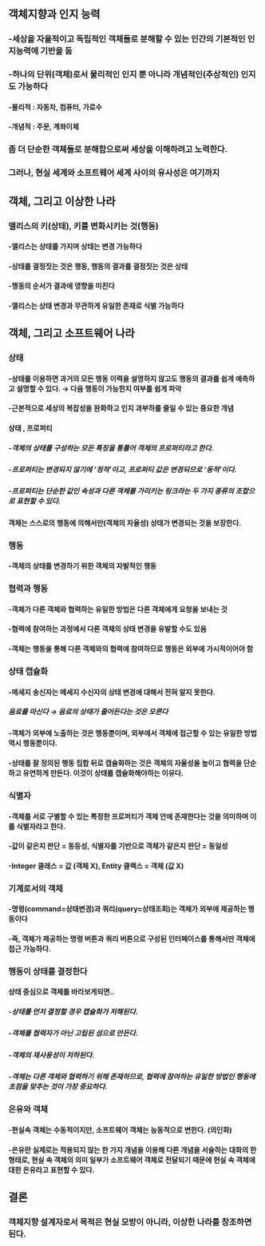 객체지향과 인지 능력
---
### -세상을 자율적이고 독립적인 객체들로 분해할 수 있는 인간의 기본적인 인지능력에 기반을 둠
### -하나의 단위(객체)로서 물리적인 인지 뿐 아니라 개념적인(추상적인) 인지도 가능하다
####  -물리적 : 자동차, 컴퓨터, 가로수
####  -개념적 : 주문, 계좌이체
### 좀 더 단순한 객체들로 분해함으로써 세상을 이해하려고 노력한다.
### 그러나, 현실 세계와 소프트웨어 세계 사이의 유사성은 여기까지

객체, 그리고 이상한 나라
---
### 앨리스의 키(상태), 키를 변화시키는 것(행동)
####  -앨리스는 상태를 가지며 상태는 변경 가능하다
####  -상태를 결정짓는 것은 행동, 행동의 결과를 결정짓는 것은 상태
####  -행동의 순서가 결과에 영향을 미친다
####  -앨리스는 상태 변경과 무관하게 유일한 존재로 식별 가능하다

객체, 그리고 소프트웨어 나라
---
### 상태
####  -상태를 이용하면 과거의 모든 행동 이력을 설명하지 않고도 행동의 결과를 쉽게 예측하고 설명할 수 있다. → 다음 행동이 가능한지 여부를 쉽게 파악
####  -근본적으로 세상의 복잡성을 완화하고 인지 과부하를 줄일 수 있는 중요한 개념
#### 상태 , 프로퍼티
#####   -객체의 상태를 구성하는 모든 특징을 통틀어 객체의 프로퍼티라고 한다.
#####   -프로퍼티는 변경되지 않기에 ‘정적’이고, 프로퍼티 값은 변경되므로 ‘동적’이다.
#####   -프로퍼티는 단순한 값인 속성과 다른 객체를 가리키는 링크라는 두 가지 종류의 조합으로 표현할 수 있다.
#### 객체는 스스로의 행동에 의해서만(객체의 자율성) 상태가 변경되는 것을 보장한다.
### 행동
####  -객체의 상태를 변경하기 위한 객체의 자발적인 행동
### 협력과 행동
####  -객체가 다른 객체와 협력하는 유일한 방법은 다른 객체에게 요청을 보내는 것
####  -협력에 참여하는 과정에서 다른 객체의 상태 변경을 유발할 수도 있음
####  -객체는 행동을 통해 다른 객체와의 협력에 참여하므로 행동은 외부에 가시적이어야 함
### 상태 캡슐화
####  -메세지 송신자는 메세지 수신자의 상태 변경에 대해서 전혀 알지 못한다.
##### 음료를 마신다 → 음료의 상태가 줄어든다는 것은 모른다
####  -객체가 외부에 노출하는 것은 행동뿐이며, 외부에서 객체에 접근할 수 있는 유일한 방법 역시 행동뿐이다.
####  -상태를 잘 정의된 행동 집합 뒤로 캡슐화하는 것은 객체의 자율성을 높이고 협력을 단순하고 유연하게 만든다. 이것이 상태를 캡슐화해야하는 이유다.
### 식별자
####  -객체를 서로 구별할 수 있는 특정한 프로퍼티가 객체 안에 존재한다는 것을 의미하며 이를 식별자라고 한다.
####  -값이 같은지 판단 = 동등성, 식별자를 기반으로 객체가 같은지 판단 = 동일성
####  -Integer 클래스 = 값 (객체 X),  Entity 클랙스 = 객체 (값 X)
### 기계로서의 객체
####  -명령(command=상태변경)과 쿼리(query=상태조회)는 객체가 외부에 제공하는 행동이다
####  -즉, 객체가 제공하는 명령 버튼과 쿼리 버튼으로 구성된 인터페이스를 통해서만 객체에 접근 가능하다.
### 행동이 상태를 결정한다
#### 상태 중심으로 객체를 바라보게되면..
#####   -상태를 먼저 결정할 경우 캡슐화가 저해된다.
#####   -객체를 협력자가 아닌 고립된 섬으로 만든다.
#####   -객체의 재사용성이 저하된다.
#####   -객체는 다른 객체와 협력하기 위해 존재하므로, 협력에 참여하는 유일한 방법인 행동에 초점을 맞추는 것이 가장 중요하다.
### 은유와 객체
####  -현실속 객체는 수동적이지만, 소프트웨어 객체는 능동적으로 변한다. (의인화)
####  -은유란 실제로는 적용되지 않는 한 가지 개념을 이용해 다른 개념을 서술하는 대화의 한 형태로, 현실 속 객체의 의미 일부가 소프트웨어 객체로 전달되기 때문에 현실 속 객체에 대한 은유라고 표현할 수 있다.

결론
---
### 객체지향 설계자로서 목적은 현실 모방이 아니라, 이상한 나라를 창조하면 된다.
